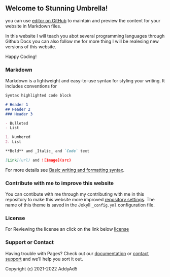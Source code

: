 ## Welcome to Stunning Umbrella!

you can use [editor on GitHub](https://github.com/addy091839/Stunning-umbrella/edit/main/README.md) to maintain and preview the content for your website in Markdown files.

In this website I will teach you abot several programming languages through Github Docs you can also follow me for more thing I will be realesing new versions of this website.

Happy Coding!

### Markdown

Markdown is a lightweight and easy-to-use syntax for styling your writing. It includes conventions for

```markdown
Syntax highlighted code block

# Header 1
## Header 2
### Header 3

- Bulleted
- List

1. Numbered
2. List

**Bold** and _Italic_ and `Code` text

[Link](url) and ![Image](src)
```

For more details see [Basic writing and formatting syntax](https://docs.github.com/en/github/writing-on-github/getting-started-with-writing-and-formatting-on-github/basic-writing-and-formatting-syntax).

### Contribute with me to improve this website

You can contibute with me through my contributing with me in this repository to make this website more improved [repository settings](https://github.com/addy091839/Stunning-umbrella/settings/pages). The name of this theme is saved in the Jekyll `_config.yml` configuration file.

### License
For Reviewing the license an click on the link below [license](https://github.com/addy091839/Stunning-umbrella/blob/main/LICENSE) 

### Support or Contact

Having trouble with Pages? Check out our [documentation](https://docs.github.com/categories/github-pages-basics/) or [contact support](https://support.github.com/contact) and we’ll help you sort it out.

Copyright (c) 2021-2022 AddyAd5
